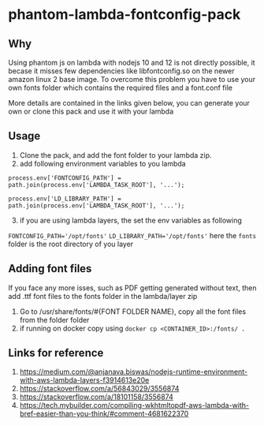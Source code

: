# phantom-lambda-fontconfig-pack

## Why

Using phantom js on lambda with nodejs 10 and 12 is not directly possible, it becase it misses few dependencies like libfontconfig.so on the newer amazon linux 2 base image. To overcome this problem you have to use your own fonts folder which contains the required files and a font.conf file

More details are contained in the links given below, you can generate your own or clone this pack and use it with your lambda

## Usage

1. Clone the pack, and add the font folder to your lambda zip.
2. add following environment variables to you lambda

`process.env['FONTCONFIG_PATH'] = path.join(process.env['LAMBDA_TASK_ROOT'], '...');`

`process.env['LD_LIBRARY_PATH'] = path.join(process.env['LAMBDA_TASK_ROOT'], '...');`

3. if you are using lambda layers, the set the env variables as following

`FONTCONFIG_PATH='/opt/fonts'`
`LD_LIBRARY_PATH='/opt/fonts'`
here the `fonts` folder is the root directory of you layer

## Adding font files

If you face any more isses, such as PDF getting generated without text, then add .ttf font files to the fonts folder in the lambda/layer zip

1. Go to /usr/share/fonts/#{FONT FOLDER NAME}, copy all the font files from the folder folder
2. if running on docker copy using `docker cp <CONTAINER_ID>:/fonts/ .`

## Links for reference
1. https://medium.com/@anjanava.biswas/nodejs-runtime-environment-with-aws-lambda-layers-f3914613e20e
2. https://stackoverflow.com/a/56843029/3556874
3. https://stackoverflow.com/a/18101158/3556874
4. https://tech.mybuilder.com/compiling-wkhtmltopdf-aws-lambda-with-bref-easier-than-you-think/#comment-4681622370
